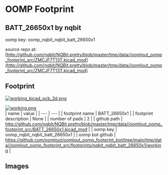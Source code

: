 # OOMP Footprint  
## BATT_26650x1  by nqbit  
  
oomp key: oomp_nqbit_nqbit_batt_26650x1  
  
source repo at: [http://github.com/nqbit/NQBit.pretty/blob/master/tmp/data//oomlout_oomp_footprint_src/ZMCJF7T13T.kicad_mod](http://github.com/nqbit/NQBit.pretty/blob/master/tmp/data//oomlout_oomp_footprint_src/ZMCJF7T13T.kicad_mod)  
## Footprint  
  
[![working_kicad_pcb_3d.png](working_kicad_pcb_3d_600.png)](working_kicad_pcb_3d.png)  
  
[![working.png](working_600.png)](working.png)  
| name | value | 
| --- | --- | 
| footprint name | BATT_26650x1 | 
| footprint description | None | 
| number of pads | 2 | 
| github path | http://github.com/nqbit/NQBit.pretty/blob/master/tmp/data//oomlout_oomp_footprint_src/BATT_26650x1.kicad_mod | 
| oomp key | oomp_nqbit_nqbit_batt_26650x1 | 
| oomp bot github | https://github.com/oomlout/oomlout_oomp_footprint_bot/tree/main/tmp/data//oomlout_oomp_footprint_src/footprints/nqbit_nqbit_batt_26650x1/working | 
## Images  
